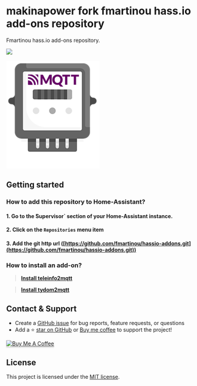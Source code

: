 # makinapower fork fmartinou hass.io add-ons repository

Fmartinou hass.io add-ons repository.

![](https://github.com/fmartinou/tydom2mqtt/raw/master/docs/tydom2mqtt_logo_250.png)

![](https://github.com/fmartinou/teleinfo2mqtt/raw/master/docs/teleinfo2mqtt-logo-250.png)

## Getting started

### How to add this repository to Home-Assistant?

#### 1. Go to the ̀Supervisor` section of your Home-Assistant instance.

#### 2. Click on the `Repositories` menu item

#### 3. Add the git http url ([https://github.com/fmartinou/hassio-addons.git](https://github.com/fmartinou/hassio-addons.git))

### How to install an add-on?

> [**Install teleinfo2mqtt**](teleinfo2mqtt/README.md)

> [**Install tydom2mqtt**](tydom2mqtt/README.md)

## Contact & Support
- Create a [GitHub issue](https://github.com/fmartinou/hassio-addons/issues) for bug reports, feature requests, or questions
- Add a ⭐️ [star on GitHub](https://github.com/fmartinou/hassio-addons) or [Buy me coffee](https://www.buymeacoffee.com/61rUNMm)&nbsp;to support the project!

<a href="https://www.buymeacoffee.com/61rUNMm" target="_blank"><img src="https://www.buymeacoffee.com/assets/img/custom_images/orange_img.png" alt="Buy Me A Coffee" style="height: 41px !important;width: 174px !important;box-shadow: 0px 3px 2px 0px rgba(190, 190, 190, 0.5) !important;-webkit-box-shadow: 0px 3px 2px 0px rgba(190, 190, 190, 0.5) !important;" ></a>

## License
This project is licensed under the [MIT license](https://github.com/fmartinou/hassio-addons/blob/master/LICENSE).
